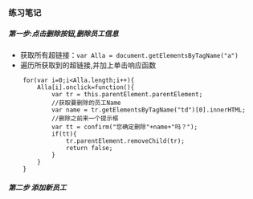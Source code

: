 ### 练习笔记
##### 第一步:点击删除按钮,删除员工信息
- 获取所有超链接：`var Alla = document.getElementsByTagName("a")`
- 遍历所获取到的超链接,并加上单击响应函数
```
    for(var i=0;i<Alla.length;i++){
        Alla[i].onclick=function(){
            var tr = this.parentElement.parentElement;
            //获取要删除的员工Name
            var name = tr.getElementsByTagName("td")[0].innerHTML;
            //删除之前来一个提示框
            var tt = confirm("您确定删除"+name+"吗？");
            if(tt){
                tr.parentElement.removeChild(tr);
                return false;
            }
        }
    }
```
##### 第二步 添加新员工
